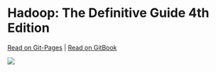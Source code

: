 # Hadoop: The Definitive Guide 4th Edition

[Read on Git-Pages](http://yanss.top/Hadoop-The-Definitive-Guide-4th/) | [Read on GitBook](https://fakeyanss.gitbooks.io/hadoop-the-definitive-guide-4th-edition/content/)

![](http://ouat6a0as.bkt.clouddn.com/lrg.jpg)

